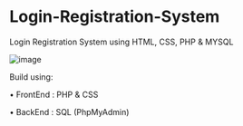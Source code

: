 # Login-Registration-System

Login Registration System using HTML, CSS, PHP & MYSQL

![image](https://github.com/Salman-uddin/Login-Registration-System/assets/96487875/548ae54c-3ec4-4a76-9855-7a17d69f1432)

Build using:

 •	FrontEnd : PHP & CSS
 
 •	BackEnd :  SQL (PhpMyAdmin)
 
